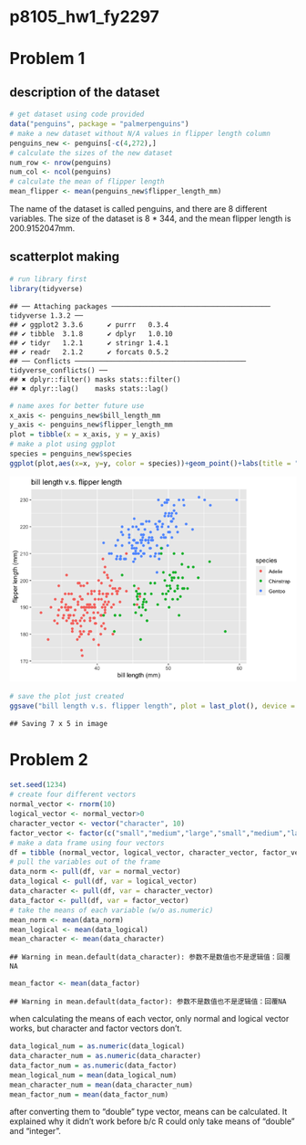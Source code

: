 p8105_hw1_fy2297
================

# Problem 1

## description of the dataset

``` r
# get dataset using code provided
data("penguins", package = "palmerpenguins")
# make a new dataset without N/A values in flipper length column
penguins_new <- penguins[-c(4,272),]
# calculate the sizes of the new dataset
num_row <- nrow(penguins)
num_col <- ncol(penguins)
# calculate the mean of flipper length
mean_flipper <- mean(penguins_new$flipper_length_mm)
```

The name of the dataset is called penguins, and there are 8 different
variables. The size of the dataset is 8 \* 344, and the mean flipper
length is 200.9152047mm.

## scatterplot making

``` r
# run library first
library(tidyverse)
```

    ## ── Attaching packages ─────────────────────────────────────── tidyverse 1.3.2 ──
    ## ✔ ggplot2 3.3.6      ✔ purrr   0.3.4 
    ## ✔ tibble  3.1.8      ✔ dplyr   1.0.10
    ## ✔ tidyr   1.2.1      ✔ stringr 1.4.1 
    ## ✔ readr   2.1.2      ✔ forcats 0.5.2 
    ## ── Conflicts ────────────────────────────────────────── tidyverse_conflicts() ──
    ## ✖ dplyr::filter() masks stats::filter()
    ## ✖ dplyr::lag()    masks stats::lag()

``` r
# name axes for better future use
x_axis <- penguins_new$bill_length_mm
y_axis <- penguins_new$flipper_length_mm
plot = tibble(x = x_axis, y = y_axis)
# make a plot using ggplot
species = penguins_new$species
ggplot(plot,aes(x=x, y=y, color = species))+geom_point()+labs(title = "bill length v.s. flipper length", x = "bill length (mm)",y = "flipper length (mm)")
```

![](p8105_hw1_fy2297_files/figure-gfm/unnamed-chunk-2-1.png)<!-- -->

``` r
# save the plot just created
ggsave("bill length v.s. flipper length", plot = last_plot(), device = "pdf")
```

    ## Saving 7 x 5 in image

# Problem 2

``` r
set.seed(1234)
# create four different vectors
normal_vector <- rnorm(10)
logical_vector <- normal_vector>0
character_vector <- vector("character", 10)
factor_vector <- factor(c("small","medium","large","small","medium","large","small","medium","large","small"))
# make a data frame using four vectors
df = tibble (normal_vector, logical_vector, character_vector, factor_vector)
# pull the variables out of the frame
data_norm <- pull(df, var = normal_vector)
data_logical <- pull(df, var = logical_vector)
data_character <- pull(df, var = character_vector)
data_factor <- pull(df, var = factor_vector)
# take the means of each variable (w/o as.numeric)
mean_norm <- mean(data_norm)
mean_logical <- mean(data_logical)
mean_character <- mean(data_character)
```

    ## Warning in mean.default(data_character): 参数不是数值也不是逻辑值：回覆NA

``` r
mean_factor <- mean(data_factor)
```

    ## Warning in mean.default(data_factor): 参数不是数值也不是逻辑值：回覆NA

when calculating the means of each vector, only normal and logical
vector works, but character and factor vectors don’t.

``` r
data_logical_num = as.numeric(data_logical)
data_character_num = as.numeric(data_character)
data_factor_num = as.numeric(data_factor)
mean_logical_num = mean(data_logical_num)
mean_character_num = mean(data_character_num)
mean_factor_num = mean(data_factor_num)
```

after converting them to “double” type vector, means can be calculated.
It explained why it didn’t work before b/c R could only take means of
“double” and “integer”.
